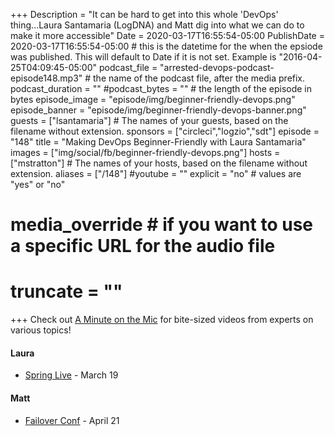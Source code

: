 +++
Description = "It can be hard to get into this whole 'DevOps' thing...Laura Santamaria (LogDNA) and Matt dig into what we can do to make it more accessible"
Date = 2020-03-17T16:55:54-05:00
PublishDate = 2020-03-17T16:55:54-05:00 # this is the datetime for the when the epsiode was published. This will default to Date if it is not set. Example is "2016-04-25T04:09:45-05:00"
podcast_file = "arrested-devops-podcast-episode148.mp3" # the name of the podcast file, after the media prefix.
podcast_duration = ""
#podcast_bytes = "" # the length of the episode in bytes
episode_image = "episode/img/beginner-friendly-devops.png"
episode_banner = "episode/img/beginner-friendly-devops-banner.png"
guests = ["lsantamaria"] # The names of your guests, based on the filename without extension.
sponsors = ["circleci","logzio","sdt"]
episode = "148"
title = "Making DevOps Beginner-Friendly with Laura Santamaria"
images = ["img/social/fb/beginner-friendly-devops.png"]
hosts = ["mstratton"] # The names of your hosts, based on the filename without extension.
aliases = ["/148"]
#youtube = ""
explicit = "no" # values are "yes" or "no"
# media_override # if you want to use a specific URL for the audio file
# truncate = ""
+++
Check out [A Minute on the Mic](https://aminuteonthemic.com/) for bite-sized videos from experts on various topics!

#### Laura
- [Spring Live](https://connect.tanzu.vmware.com/Spring_Live.html) - March 19

#### Matt
- [Failover Conf](https://failover-conf.heysummit.com/) - April 21